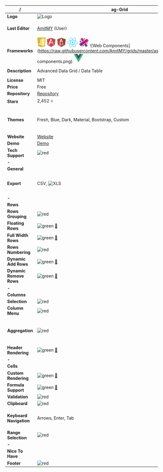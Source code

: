 |**/**|ag-Grid|jqxGrid|
|-----|-------|-------|
|**Logo**|![Logo](https://www.ag-grid.com/images/logo.png)|![Logo](http://www.jqwidgets.com/wp-content/design/i/logo-jqwidgets.svg)|
|**Last Editor**|[AmitMY](https://github.com/AmitMY) (User)|[vvidolov](https://github.com/vvidolov) (JQWidgets Sales)|
|**Frameworks**|![Javascript](https://raw.githubusercontent.com/AmitMY/grids/master/assets/frameworks/javascript.png) ![Angular1](https://raw.githubusercontent.com/AmitMY/grids/master/assets/frameworks/angular1.png) ![Angular2](https://raw.githubusercontent.com/AmitMY/grids/master/assets/frameworks/angular2.png) ![React](https://raw.githubusercontent.com/AmitMY/grids/master/assets/frameworks/react.png) ![Aurelia](https://raw.githubusercontent.com/AmitMY/grids/master/assets/frameworks/aurelia.png) ![Web Components](https://raw.githubusercontent.com/AmitMY/grids/master/assets/frameworks/web components.png) ![Vue](https://raw.githubusercontent.com/AmitMY/grids/master/assets/frameworks/vue.png)|![jQuery](https://raw.githubusercontent.com/AmitMY/grids/master/assets/frameworks/jquery.png) ![Angular1](https://raw.githubusercontent.com/AmitMY/grids/master/assets/frameworks/angular1.png) ![Angular2](https://raw.githubusercontent.com/AmitMY/grids/master/assets/frameworks/angular2.png) ![React](https://raw.githubusercontent.com/AmitMY/grids/master/assets/frameworks/react.png)|
|**Description**|Advanced Data Grid / Data Table|Advanced Data Grid |
|**License**|MIT|[License](https://www.jqwidgets.com/license/)|
|**Price**|Free|[Price]( https://www.jqwidgets.com/license/)|
|**Repository**|[Repository](https://github.com/ceolter/ag-grid)|[Repository](https://github.com/jqwidgets/jQWidgets)|
|**Stars**|2,452 :star:|67 :star:|
|**Themes**|Fresh, Blue, Dark, Material, Bootstrap, Custom|More than 20, including theme builder|
|**Website**|[Website](https://www.ag-grid.com/)|[Website](https://www.jqwidgets.com/)|
|**Demo**|[Demo](https://www.ag-grid.com/example.php)|[Demo](https://www.jqwidgets.com/jquery-widgets-demo/demos/jqxgrid/index.htm)|
|**Tech Support**|![red](http://placehold.it/23/f03c15/000000?text=+)|![green](http://placehold.it/23/c5f015/000000?text=+)|
|**-**|||
|**General**|||
|**Export**|CSV, ![XLS](https://raw.githubusercontent.com/teambox/Free-file-icons/master/32px/xls.png)|CSV, ![XLS](https://raw.githubusercontent.com/teambox/Free-file-icons/master/32px/xls.png), ![PDF](https://raw.githubusercontent.com/teambox/Free-file-icons/master/32px/pdf.png), TSV, JSON|
|**-**|||
|**Rows**|||
|**Rows Grouping**|![red](http://placehold.it/23/f03c15/000000?text=+)|![green](http://placehold.it/23/c5f015/000000?text=+)|
|**Floating Rows**|![green](http://placehold.it/23/c5f015/000000?text=+) [:book:](https://www.ag-grid.com/javascript-grid-floating/#gsc.tab=0)|![red](http://placehold.it/23/f03c15/000000?text=+)|
|**Full Width Rows**|![green](http://placehold.it/23/c5f015/000000?text=+) [:book:](https://www.ag-grid.com/javascript-grid-master-detail/)|![red](http://placehold.it/23/f03c15/000000?text=+)|
|**Rows Numbering**|![red](http://placehold.it/23/f03c15/000000?text=+)|![green](http://placehold.it/23/c5f015/000000?text=+)|
|**Dynamic Add Rows**|![green](http://placehold.it/23/c5f015/000000?text=+) [:book:](https://www.ag-grid.com/javascript-grid-insert-remove/#gsc.tab=0)|![red](http://placehold.it/23/f03c15/000000?text=+)|
|**Dynamic Remove Rows**|![green](http://placehold.it/23/c5f015/000000?text=+) [:book:](https://www.ag-grid.com/javascript-grid-insert-remove/#gsc.tab=0)|![red](http://placehold.it/23/f03c15/000000?text=+)|
|**-**|||
|**Columns**|||
|**Selection**|![red](http://placehold.it/23/f03c15/000000?text=+)|![green](http://placehold.it/23/c5f015/000000?text=+)|
|**Column Menu**|![red](http://placehold.it/23/f03c15/000000?text=+)|![green](http://placehold.it/23/c5f015/000000?text=+)|
|**Aggregation**|![red](http://placehold.it/23/f03c15/000000?text=+)|Sum, Average, Min, Max, First, Last, Custom|
|**Header Rendering**|![green](http://placehold.it/23/c5f015/000000?text=+) [:book:](https://www.ag-grid.com/javascript-grid-header-rendering/)|![red](http://placehold.it/23/f03c15/000000?text=+)|
|**-**|||
|**Cells**|||
|**Custom Rendering**|![green](http://placehold.it/23/c5f015/000000?text=+) [:book:](https://www.ag-grid.com/javascript-grid-cell-rendering/#gsc.tab=0)|![red](http://placehold.it/23/f03c15/000000?text=+)|
|**Formula Support**|![green](http://placehold.it/23/c5f015/000000?text=+) [:book:](https://www.ag-grid.com/javascript-grid-cell-expressions/#gsc.tab=0)|![red](http://placehold.it/23/f03c15/000000?text=+)|
|**Validation**|![red](http://placehold.it/23/f03c15/000000?text=+)|![green](http://placehold.it/23/c5f015/000000?text=+)|
|**Clipboard**|![red](http://placehold.it/23/f03c15/000000?text=+)|![green](http://placehold.it/23/c5f015/000000?text=+)|
|**Keyboard Navigation**|Arrows, Enter, Tab|Arrows, Enter, Tab, Page, Home|
|**Range Selection**|![red](http://placehold.it/23/f03c15/000000?text=+)|![green](http://placehold.it/23/c5f015/000000?text=+)|
|**-**|||
|**Nice To Have**|||
|**Footer**|![red](http://placehold.it/23/f03c15/000000?text=+)|![green](http://placehold.it/23/c5f015/000000?text=+) [:book:](https://www.jqwidgets.com/jquery-widgets-demo/demos/jqxgrid/statusbar.htm)|
